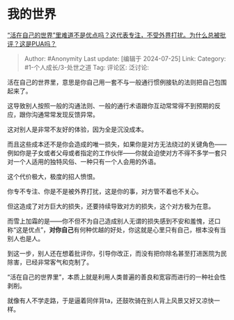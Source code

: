 # 我的世界
[“活在自己的世界”里难道不是优点吗？这代表专注，不受外界打扰。为什么总被批评？这是PUA吗？](https://www.zhihu.com/question/661005432/answer/3572709224)

> Author: #Anonymity
> Last update: [编辑于 2024-07-25]
> Link:
> Category: #1-个人成长/3-处世之道 
> Tag: 
> 评论区:
> 泛讨论:

活在自己的世界里，意思是你自己用一套不与一般通行惯例接轨的法则把自己包围起来了。

这导致别人按照一般的沟通法则、一般的通行术语跟你互动常常得不到预期的反应，跟你沟通常常发现反馈异常。

这对别人是非常不友好的体验，因为全是沉没成本。

而且这些成本还不是你会造成的唯一损失，如果你是对方无法绕过的关键角色——例如你是子女或者父母或者指定的工作伙伴——你就会迫使对方不得不多学一套只对一个人适用的独特风俗、一种只有一个人会用的外语。

这个代价极大，极度的招人愤恨。

你专不专注、你是不是被外界打扰，这是你的事，对方管不着也不关心。

但这造成了对方巨大的损失，还要持续导致对方的损失，这个对方极为在意。

而雪上加霜的是——你不但不为自己造成别人无谓的损失感到不安和羞愧，还口称“这是优点”，**对你自己**有何种优越的好处，你这就是心里只有自己，根本没有当别人也是人。

到这一步，别人还在想着批评你，引导你改正，而没有把你除名甚至打进医院为民除害，已经非常客气和克制了。

“活在自己的世界里”，本质上就是利用人类普遍的善良和宽容而进行的一种社会性剥削。

就像有人不学走路，于是逼着同伴背ta，还鼓吹骑在别人背上风景又好又凉快一样。